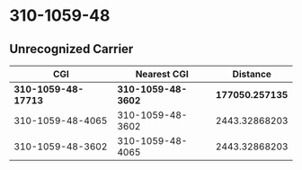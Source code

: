 # 310-1059-48
## Unrecognized Carrier


| CGI | Nearest CGI | Distance |
|-----|-------------|----------|
| **310-1059-48-17713** | **310-1059-48-3602** | **177050.257135** |
| 310-1059-48-4065 | 310-1059-48-3602 | 2443.32868203 |
| 310-1059-48-3602 | 310-1059-48-4065 | 2443.32868203 |
